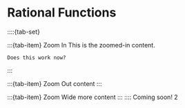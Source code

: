 # Rational Functions

::::{tab-set}

:::{tab-item} Zoom In
This is the zoomed-in content.
```{note}
Does this work now?
```
:::

:::{tab-item} Zoom Out
content
:::

:::{tab-item} Zoom Wide
more content
:::
::::
Coming soon! 2
